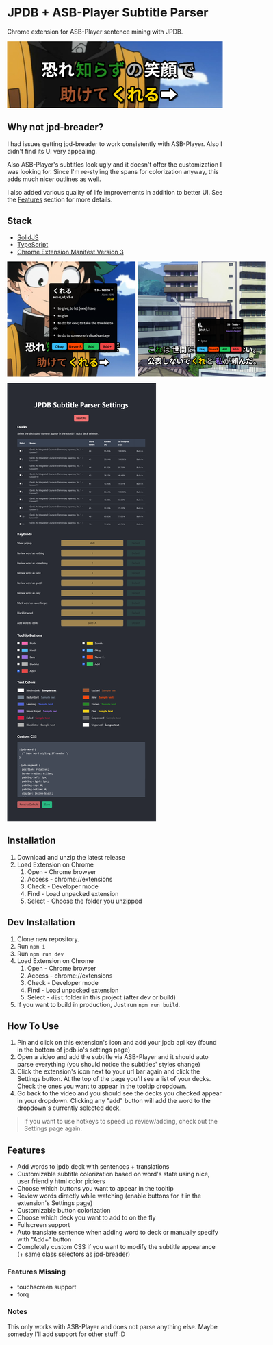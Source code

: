 # JPDB + ASB-Player Subtitle Parser

Chrome extension for ASB-Player sentence mining with JPDB.

![Main Preview](src/assets/img/main_preview.png)

## Why not jpd-breader?

I had issues getting jpd-breader to work consistently with ASB-Player. Also I didn't find its UI very appealing.

Also ASB-Player's subtitles look ugly and it doesn't offer the customization I was looking for. Since I'm re-styling the spans for colorization anyway, this adds much nicer outlines as well.

I also added various quality of life improvements in addition to better UI. See the [Features](#features) section for more details.

## Stack

- [SolidJS](https://www.solidjs.com/)
- [TypeScript](https://www.typescriptlang.org/)
- [Chrome Extension Manifest Version 3](https://developer.chrome.com/docs/extensions/mv3/intro/)

<div style="display: flex; gap: 5px;">
   <img src="src/assets/img/popup_preview.png" alt="Popup Preview" width="300"/>
   <img src="src/assets/img/popup_preview_2.png" alt="Popup Preview" width="300"/>
</div>

![Settings Preview](src/assets/img/settings_page_preview.png)

## Installation

1. Download and unzip the latest release
2. Load Extension on Chrome
   1. Open - Chrome browser
   2. Access - chrome://extensions
   3. Check - Developer mode
   4. Find - Load unpacked extension
   5. Select - Choose the folder you unzipped

## Dev Installation

1. Clone new repository.
2. Run `npm i`
3. Run `npm run dev`
4. Load Extension on Chrome
   1. Open - Chrome browser
   2. Access - chrome://extensions
   3. Check - Developer mode
   4. Find - Load unpacked extension
   5. Select - `dist` folder in this project (after dev or build)
5. If you want to build in production, Just run `npm run build`.

## How To Use

1. Pin and click on this extension's icon and add your jpdb api key (found in the bottom of jpdb.io's settings page)
2. Open a video and add the subtitle via ASB-Player and it should auto parse everything (you should notice the subtitles' styles change)
3. Click the extension's icon next to your url bar again and click the Settings button. At the top of the page you'll see a list of your decks. Check the ones you want to appear in the tooltip dropdown.
4. Go back to the video and you should see the decks you checked appear in your dropdown. Clicking any "add" button will add the word to the dropdown's currently selected deck.

> If you want to use hotkeys to speed up review/adding, check out the Settings page again.

## Features

- Add words to jpdb deck with sentences + translations
- Customizable subtitle colorization based on word's state using nice, user friendly html color pickers
- Choose which buttons you want to appear in the tooltip
- Review words directly while watching (enable buttons for it in the extension's Settings page)
- Customizable button colorization
- Choose which deck you want to add to on the fly
- Fullscreen support
- Auto translate sentence when adding word to deck or manually specify with "Add+" button
- Completely custom CSS if you want to modify the subtitle appearance (+ same class selectors as jpd-breader)

### Features Missing

- touchscreen support
- forq

### Notes

This only works with ASB-Player and does not parse anything else. Maybe someday I'll add support for other stuff :D
